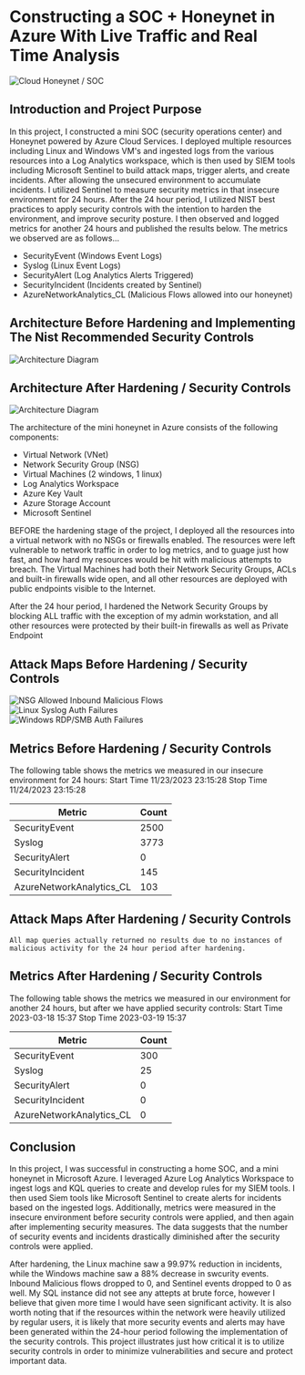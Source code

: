 # Constructing a SOC + Honeynet in Azure With Live Traffic and Real Time Analysis
![Cloud Honeynet / SOC](https://i.imgur.com/ZWxe03e.jpg)

## Introduction and Project Purpose

In this project, I constructed a mini SOC (security operations center) and Honeynet powered by Azure Cloud Services. I deployed multiple resources including Linux and Windows VM's and ingested logs from the various resources into a Log Analytics workspace, which is then used by SIEM tools including Microsoft Sentinel to build attack maps, trigger alerts, and create incidents. After allowing the unsecured environment to accumulate incidents. I utilized Sentinel to measure security metrics in that insecure environment for 24 hours.  After the 24 hour period, I utilized NIST best practices to apply security controls with the intention to harden the environment, and improve security posture. I then observed and logged metrics for another 24 hours and published the results below. The metrics we observed are as follows...

- SecurityEvent (Windows Event Logs)
- Syslog (Linux Event Logs)
- SecurityAlert (Log Analytics Alerts Triggered)
- SecurityIncident (Incidents created by Sentinel)
- AzureNetworkAnalytics_CL (Malicious Flows allowed into our honeynet)

## Architecture Before Hardening and Implementing The Nist Recommended Security Controls
![Architecture Diagram](https://i.imgur.com/aBDwnKb.jpg)

## Architecture After Hardening / Security Controls
![Architecture Diagram](https://i.imgur.com/YQNa9Pp.jpg)

The architecture of the mini honeynet in Azure consists of the following components:

- Virtual Network (VNet)
- Network Security Group (NSG)
- Virtual Machines (2 windows, 1 linux)
- Log Analytics Workspace
- Azure Key Vault
- Azure Storage Account
- Microsoft Sentinel

BEFORE the hardening stage of the project, I deployed all the resources into a virtual network with no NSGs or firewalls enabled. The resources were left vulnerable to network traffic in order to log metrics, and to guage just how fast, and how hard my resources would be hit with malicious attempts to breach. The Virtual Machines had both their Network Security Groups, ACLs and built-in firewalls wide open, and all other resources are deployed with public endpoints visible to the Internet.

After the 24 hour period, I hardened the Network Security Groups by blocking ALL traffic with the exception of my admin workstation, and all other resources were protected by their built-in firewalls as well as Private Endpoint

## Attack Maps Before Hardening / Security Controls
![NSG Allowed Inbound Malicious Flows](https://i.imgur.com/1qvswSX.png)<br>
![Linux Syslog Auth Failures](https://i.imgur.com/G1YgZt6.png)<br>
![Windows RDP/SMB Auth Failures](https://i.imgur.com/ESr9Dlv.png)<br>

## Metrics Before Hardening / Security Controls

The following table shows the metrics we measured in our insecure environment for 24 hours:
Start Time 11/23/2023 23:15:28
Stop Time 11/24/2023 23:15:28

| Metric                   | Count
| ------------------------ | -----
| SecurityEvent            | 2500
| Syslog                   | 3773
| SecurityAlert            | 0
| SecurityIncident         | 145
| AzureNetworkAnalytics_CL | 103

## Attack Maps After Hardening / Security Controls

```All map queries actually returned no results due to no instances of malicious activity for the 24 hour period after hardening.```

## Metrics After Hardening / Security Controls

The following table shows the metrics we measured in our environment for another 24 hours, but after we have applied security controls:
Start Time 2023-03-18 15:37
Stop Time	2023-03-19 15:37

| Metric                   | Count
| ------------------------ | -----
| SecurityEvent            | 300
| Syslog                   | 25
| SecurityAlert            | 0
| SecurityIncident         | 0
| AzureNetworkAnalytics_CL | 0

## Conclusion

In this project, I was successful in constructing a home SOC, and a mini honeynet in Microsoft Azure. I leveraged Azure Log Analytics Workspace to ingest logs and KQL queries to create and develop rules for my SIEM tools. I then used Siem tools like Microsoft Sentinel  to create alerts for incidents based on the ingested logs. Additionally, metrics were measured in the insecure environment before security controls were applied, and then again after implementing security measures. The data suggests that the number of security events and incidents drastically diminished after the security controls were applied. 

After hardening, the Linux machine saw a 99.97% reduction in incidents, while the Windows machine saw a 88% decrease in swcurity events. Inbound Malicious flows dropped to 0, and Sentinel events dropped to 0 as well.  My SQL instance did not see any attepts at brute force, however I believe that given more time I would have seen significant activity. It is also worth noting that if the resources within the network were heavily utilized by regular users, it is likely that more security events and alerts may have been generated within the 24-hour period following the implementation of the security controls.  This project illustrates just how critical it is to utilize security controls in order to minimize vulnerabilities and secure and protect important data.

